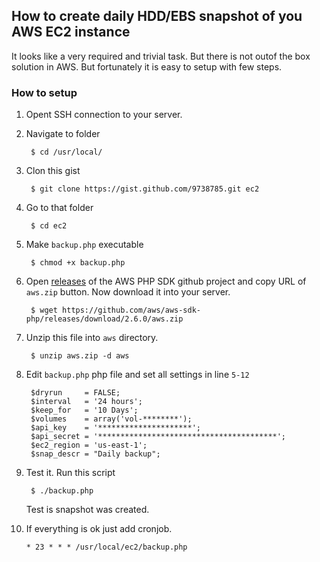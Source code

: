 How to create daily HDD/EBS snapshot of you AWS EC2 instance
---

It looks like a very required and trivial task. But there is not outof the box solution in AWS. But fortunately it is easy to setup with few steps.

### How to setup

1. Opent SSH connection to your server.
2. Navigate to folder 
   
        $ cd /usr/local/

3. Clon this gist
   
        $ git clone https://gist.github.com/9738785.git ec2

4. Go to that folder
   
        $ cd ec2

5. Make `backup.php` executable
   
        $ chmod +x backup.php
       
6. Open [releases](https://github.com/aws/aws-sdk-php/releases) of the AWS PHP SDK github project and copy URL of `aws.zip` button. Now download it into your server.

        $ wget https://github.com/aws/aws-sdk-php/releases/download/2.6.0/aws.zip

7. Unzip this file into `aws` directory.

        $ unzip aws.zip -d aws 

8. Edit `backup.php` php file and set all settings in line `5-12`

        $dryrun     = FALSE;
        $interval   = '24 hours';
        $keep_for   = '10 Days';
        $volumes    = array('vol-********');
        $api_key    = '*********************';
        $api_secret = '****************************************';
        $ec2_region = 'us-east-1';
        $snap_descr = "Daily backup";

9. Test it. Run this script

        $ ./backup.php
   
   Test is snapshot was created. 

10. If everything is ok just add cronjob.

        * 23 * * * /usr/local/ec2/backup.php
